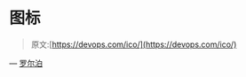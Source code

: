 # 图标

> 原文:[https://devops.com/ico/](https://devops.com/ico/)

— [罗尔泊](https://devops.com/author/breselman/)
